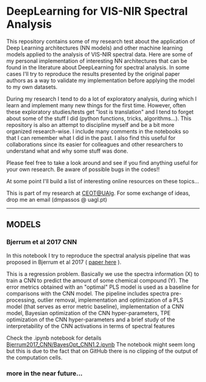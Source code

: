 # DeepLearning for VIS-NIR Spectral Analysis

This repository contains some of my research test about the application of 
Deep Learning architectures (NN models) and other machine learning models applied to the analysis of VIS-NIR spectral data. 
Here are some of my personal implementation of interesting NN architectures that can be found in the literature about 
DeepLearning for spectral analysis. In some cases I'll try to reproduce the results presented by the original paper authors as 
a way to validate my implementation before applying the model to my own datasets. 

During my research I tend to do a lot of exploratory analysis, during which I learn and implement many new things 
for the first time. However, often these exploratory studies/tests get "lost is translation" and I tend to forget 
about some of the stuff I did (python functions, tricks, algorithms...). This repository is also an attempt to discipline 
myself and be a bit more organized research-wise. I include many comments in the notebooks so that I can remember what 
I did in the past. I also find this useful for collaborations since its easier for colleagues and other researchers to 
understand what and why some stuff was done.

Please feel free to take a look around and see if you find anything useful for your own research. Be aware of possible 
bugs in the codes!! 

At some point I'll build a list of interesting online resources on these topics...


This is part of my research at [CEOT@UAlg](https://www.ceot.ualg.pt/research-groups/sensing-and-biology]).
For some exchange of ideas, drop me an email (dmpassos @ uagl.pt)

<hr>

## MODELS
### Bjerrum et al 2017 CNN

In this notebook I try to reproduce the spectral analysis pipeline that was proposed in Bjerrum et al 2017 ( [paper here](https://arxiv.org/abs/1710.01927) ). 

This is a regression problem. Basically we use the spectra information (X) to train a CNN to predict the amount of 
some chemical compound (Y). The error metrics obtained with an "optimal" PLS model is used as a baseline for comparisons with the 
CNN model. The pipeline includes spectra pre-processing, outlier removal, implementation and optimization of a PLS model 
(that serves as error metric baseline), implementation of a CNN model, Bayesian optimization of the CNN hyper-parameters, 
TPE optimization of the CNN hyper-parameters and a brief study of the interpretability of the CNN activations in terms
of spectral features

Check the .ipynb notebook for details [Bjerrum2017_CNN/BayesOpt_CNN1.2.ipynb](/notebooks/Bjerrum2017_CNN/BayesOpt_CNN1.2.ipynb)
The notebook might seem long but this is due to the fact that on GitHub there is no clipping of the output of the computation
cells.


### more in the near future...
